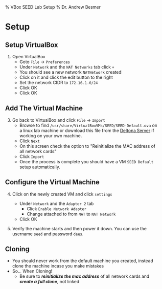 % VBox SEED Lab Setup
% Dr. Andrew Besmer

# Setup

## Setup VirtualBox

1) Open VirtualBox
	* Goto `File` -> `Preferences`
	* Under `Network` and the `NAT Networks` tab click `+`
	* You should see a new network `NATNetwork` created
	* Click on it and click the edit button to the right
	* Set the network CIDR to `172.16.1.0/24`
	* Click OK
	* Click OK

## Add The Virtual Machine
3) Go back to VirtualBox and click `File` -> `Import`
	* Browse to find `/usr/share/VirtualBoxVMs/SEED/SEED-Default.ova` on a linux lab machine or download this file from the <a href="https://deltona.birdnest.org/SEED16.04-Default.ova">Deltona Server</a> if working on your own machine.
	* Click `Next`
	* On this screen check the option to "Reinitialize the MAC address of all network cards"
	* Click `Import`
	* Once the process is complete you should have a VM `SEED Default` setup automatically.


## Configure the Virtual Machine
4) Click on the newly created VM and click `settings`
	* Under `Network` and the `Adapter 2` tab
		* Click `Enable Network Adapter`
		* Change attached to from `NAT` to `NAT Network`
	* Click OK

5) Verify the machine starts and then power it down.  You can use the username `seed` and password `dees`.

## Cloning

* You should never work from the default machine you created, instead clone the machine incase you make mistakes
* So... When Cloning!
	* Be sure to ***reinitialize the mac address*** of all network cards and ***create a full clone***, not linked

